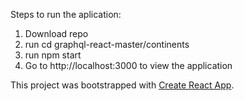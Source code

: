 Steps to run the aplication:

1)  Download repo
2)  run cd graphql-react-master/continents
3)  run npm start
4)  Go to http://localhost:3000 to view the application


This project was bootstrapped with [Create React App](https://github.com/facebook/create-react-app).
